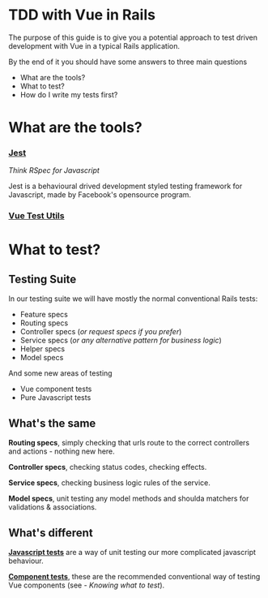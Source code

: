 # TDD with Vue in Rails

The purpose of this guide is to give you a potential approach to test driven development with Vue in a typical Rails application.

By the end of it you should have some answers to three main questions
* What are the tools?
* What to test?
* How do I write my tests first?

# What are the tools?

### [Jest](https://jestjs.io/docs/en/getting-started)
*Think RSpec for Javascript*

Jest is a behavioural drived development styled testing framework for Javascript, made by Facebook's opensource program.

### [Vue Test Utils](https://vue-test-utils.vuejs.org/)

# What to test?

## Testing Suite

In our testing suite we will have mostly the normal conventional Rails tests: 
* Feature specs
* Routing specs
* Controller specs (*or request specs if you prefer*)
* Service specs (*or any alternative pattern for business logic*)
* Helper specs
* Model specs

And some new areas of testing
* Vue component tests
* Pure Javascript tests

## What's the same

**Routing specs**, simply checking that urls route to the correct controllers and actions - nothing new here.

**Controller specs**, checking status codes, checking effects.

**Service specs**, checking business logic rules of the service.

**Model specs**, unit testing any model methods and shoulda matchers for validations & associations.

## What's different

**[Javascript tests](./javascript_specs.md)** are a way of unit testing our more complicated javascript behaviour. 

**[Component tests](./component_specs.md)**, these are the recommended conventional way of testing Vue components (see  - *Knowing what to test*).
